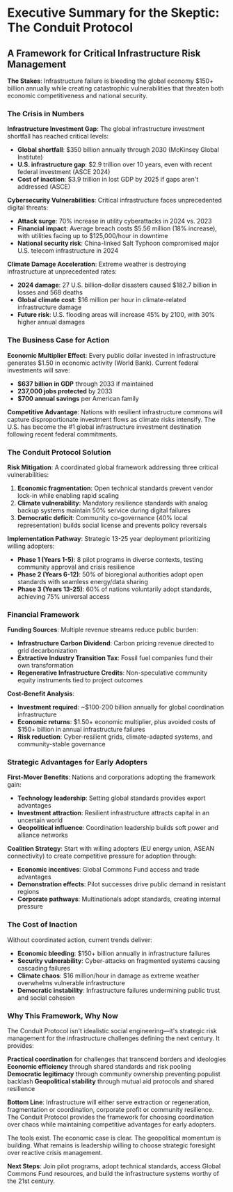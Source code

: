 # Executive Summary for the Skeptic: The Conduit Protocol

## A Framework for Critical Infrastructure Risk Management

**The Stakes**: Infrastructure failure is bleeding the global economy $150+ billion annually while creating catastrophic vulnerabilities that threaten both economic competitiveness and national security.

### The Crisis in Numbers

**Infrastructure Investment Gap**: The global infrastructure investment shortfall has reached critical levels:
- **Global shortfall**: $350 billion annually through 2030 (McKinsey Global Institute)
- **U.S. infrastructure gap**: $2.9 trillion over 10 years, even with recent federal investment (ASCE 2024)
- **Cost of inaction**: $3.9 trillion in lost GDP by 2025 if gaps aren't addressed (ASCE)

**Cybersecurity Vulnerabilities**: Critical infrastructure faces unprecedented digital threats:
- **Attack surge**: 70% increase in utility cyberattacks in 2024 vs. 2023
- **Financial impact**: Average breach costs $5.56 million (18% increase), with utilities facing up to $125,000/hour in downtime
- **National security risk**: China-linked Salt Typhoon compromised major U.S. telecom infrastructure in 2024

**Climate Damage Acceleration**: Extreme weather is destroying infrastructure at unprecedented rates:
- **2024 damage**: 27 U.S. billion-dollar disasters caused $182.7 billion in losses and 568 deaths
- **Global climate cost**: $16 million per hour in climate-related infrastructure damage
- **Future risk**: U.S. flooding areas will increase 45% by 2100, with 30% higher annual damages

### The Business Case for Action

**Economic Multiplier Effect**: Every public dollar invested in infrastructure generates $1.50 in economic activity (World Bank). Current federal investments will save:
- **$637 billion in GDP** through 2033 if maintained
- **237,000 jobs protected** by 2033
- **$700 annual savings** per American family

**Competitive Advantage**: Nations with resilient infrastructure commons will capture disproportionate investment flows as climate risks intensify. The U.S. has become the #1 global infrastructure investment destination following recent federal commitments.

### The Conduit Protocol Solution

**Risk Mitigation**: A coordinated global framework addressing three critical vulnerabilities:
1. **Economic fragmentation**: Open technical standards prevent vendor lock-in while enabling rapid scaling
2. **Climate vulnerability**: Mandatory resilience standards with analog backup systems maintain 50% service during digital failures
3. **Democratic deficit**: Community co-governance (40% local representation) builds social license and prevents policy reversals

**Implementation Pathway**: Strategic 13-25 year deployment prioritizing willing adopters:
- **Phase 1 (Years 1-5)**: 8 pilot programs in diverse contexts, testing community approval and crisis resilience
- **Phase 2 (Years 6-12)**: 50% of bioregional authorities adopt open standards with seamless energy/data sharing
- **Phase 3 (Years 13-25)**: 60% of nations voluntarily adopt standards, achieving 75% universal access

### Financial Framework

**Funding Sources**: Multiple revenue streams reduce public burden:
- **Infrastructure Carbon Dividend**: Carbon pricing revenue directed to grid decarbonization
- **Extractive Industry Transition Tax**: Fossil fuel companies fund their own transformation
- **Regenerative Infrastructure Credits**: Non-speculative community equity instruments tied to project outcomes

**Cost-Benefit Analysis**: 
- **Investment required**: ~$100-200 billion annually for global coordination infrastructure
- **Economic returns**: $1.50+ economic multiplier, plus avoided costs of $150+ billion in annual infrastructure failures
- **Risk reduction**: Cyber-resilient grids, climate-adapted systems, and community-stable governance

### Strategic Advantages for Early Adopters

**First-Mover Benefits**: Nations and corporations adopting the framework gain:
- **Technology leadership**: Setting global standards provides export advantages
- **Investment attraction**: Resilient infrastructure attracts capital in an uncertain world
- **Geopolitical influence**: Coordination leadership builds soft power and alliance networks

**Coalition Strategy**: Start with willing adopters (EU energy union, ASEAN connectivity) to create competitive pressure for adoption through:
- **Economic incentives**: Global Commons Fund access and trade advantages
- **Demonstration effects**: Pilot successes drive public demand in resistant regions
- **Corporate pathways**: Multinationals adopt standards, creating internal pressure

### The Cost of Inaction

Without coordinated action, current trends deliver:
- **Economic bleeding**: $150+ billion annually in infrastructure failures
- **Security vulnerability**: Cyber-attacks on fragmented systems causing cascading failures
- **Climate chaos**: $16 million/hour in damage as extreme weather overwhelms vulnerable infrastructure
- **Democratic instability**: Infrastructure failures undermining public trust and social cohesion

### Why This Framework, Why Now

The Conduit Protocol isn't idealistic social engineering—it's strategic risk management for the infrastructure challenges defining the next century. It provides:

**Practical coordination** for challenges that transcend borders and ideologies
**Economic efficiency** through shared standards and risk pooling
**Democratic legitimacy** through community ownership preventing populist backlash
**Geopolitical stability** through mutual aid protocols and shared resilience

**Bottom Line**: Infrastructure will either serve extraction or regeneration, fragmentation or coordination, corporate profit or community resilience. The Conduit Protocol provides the framework for choosing coordination over chaos while maintaining competitive advantages for early adopters.

The tools exist. The economic case is clear. The geopolitical momentum is building. What remains is leadership willing to choose strategic foresight over reactive crisis management.

**Next Steps**: Join pilot programs, adopt technical standards, access Global Commons Fund resources, and build the infrastructure systems worthy of the 21st century.
